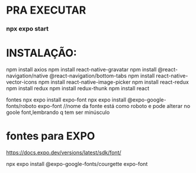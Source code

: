

# PRA EXECUTAR
### npx expo start    



# INSTALAÇÃO:
npm install axios
npm install react-native-gravatar
npm install @react-navigation/native @react-navigation/bottom-tabs
npm install react-native-vector-icons
 npm install react-native-image-picker
 npm install react-redux
npm install redux
npm install redux-thunk
npm install react

fontes
npx expo install expo-font
npx expo install @expo-google-fonts/roboto expo-font     //nome da fonte está como roboto e pode alterar no goole font,lembrando q tem ser minúsculo


# fontes para EXPO
https://docs.expo.dev/versions/latest/sdk/font/


npx expo install @expo-google-fonts/courgette expo-font